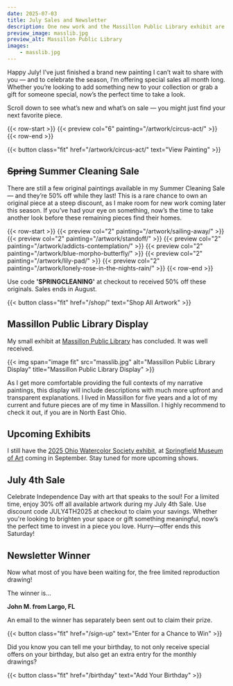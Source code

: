 ```yaml
---
date: 2025-07-03
title: July Sales and Newsletter
description: One new work and the Massillon Public Library exhibit are complete.
preview_image: masslib.jpg
preview_alt: Massillon Public Library
images:
    - masslib.jpg
---
```


Happy July! I’ve just finished a brand new painting I can’t wait to share with you — and to celebrate the season, I’m offering special sales all month long. Whether you’re looking to add something new to your collection or grab a gift for someone special, now’s the perfect time to take a look.

<!--more-->

Scroll down to see what’s new and what’s on sale — you might just find your next favorite piece.

{{< row-start >}}
    {{< preview col="6" painting="/artwork/circus-act/" >}}
{{< row-end >}}

{{< button class="fit" href="/artwork/circus-act/" text="View Painting" >}}


## ~~Spring~~ Summer Cleaning Sale ##

There are still a few original paintings available in my Summer Cleaning Sale — and they’re 50% off while they last! This is a rare chance to own an original piece at a steep discount, as I make room for new work coming later this season. If you’ve had your eye on something, now’s the time to take another look before these remaining pieces find their homes.

{{< row-start >}}
    {{< preview col="2" painting="/artwork/sailing-away/" >}}
    {{< preview col="2" painting="/artwork/standoff/" >}}
    {{< preview col="2" painting="/artwork/addicts-contemplation/" >}}
    {{< preview col="2" painting="/artwork/blue-morpho-butterfly/" >}}
    {{< preview col="2" painting="/artwork/lily-pad/" >}}
    {{< preview col="2" painting="/artwork/lonely-rose-in-the-nights-rain/" >}}
{{< row-end >}}

Use code **'SPRINGCLEANING'** at checkout to received 50% off these originals. Sales ends in August.

{{< button class="fit" href="/shop/" text="Shop All Artwork" >}}


## Massillon Public Library Display ##

My small exhibit at [Massillon Public Library](https://www.massillonlibrary.org) has concluded. It was well received.

{{< img span="image fit" src="masslib.jpg" alt="Massillon Public Library Display" title="Massillon Public Library Display" >}}

As I get more comfortable providing the full contexts of my narrative paintings, this display will include descriptions with much more upfront and transparent explanations. I lived in Massillon for five years and a lot of my current and future pieces are of my time in Massillon. I highly recommend to check it out, if you are in North East Ohio.


## Upcoming Exhibits ##

I still have the [2025 Ohio Watercolor Society exhibit](https://www.ohiowatercolorsociety.org/watercolor-ohio-2025), at [Springfield Museum of Art](https://www.springfieldart.net) coming in September. Stay tuned for more upcoming shows.

## July 4th Sale ##

Celebrate Independence Day with art that speaks to the soul! For a limited time, enjoy 30% off all available artwork during my July 4th Sale. Use discount code JULY4TH2025 at checkout to claim your savings. Whether you're looking to brighten your space or gift something meaningful, now’s the perfect time to invest in a piece you love. Hurry—offer ends this Saturday!


## Newsletter Winner ##

Now what most of you have been waiting for, the free limited reproduction drawing!

The winner is...

**John M. from Largo, FL**

An email to the winner has separately been sent out to claim their prize.

{{< button class="fit" href="/sign-up" text="Enter for a Chance to Win" >}}

Did you know you can tell me your birthday, to not only receive special offers on your birthday, but also get an extra entry for the monthly drawings?

{{< button class="fit" href="/birthday" text="Add Your Birthday" >}}
